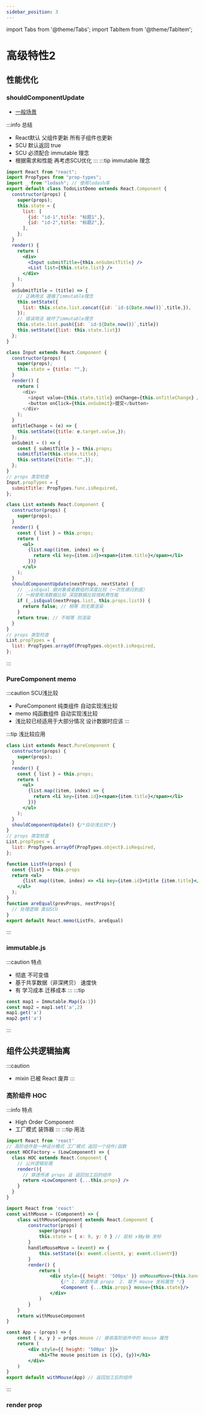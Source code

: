 ```yaml
---
sidebar_position: 3
---
```

import Tabs from '@theme/Tabs';
import TabItem from '@theme/TabItem';

# 高级特性2

## 性能优化

### shouldComponentUpdate
- [一般场景](./basic.md#props)

:::info 总结
- React默认 父组件更新 所有子组件也更新
- SCU 默认返回 true
- SCU 必须配合 immutable 理念
- 根据需求和性能 再考虑SCU优化
:::
:::tip immutable 理念
<Tabs>
  <TabItem value="todoList" label="TodoList">

```jsx title="SCUDemo.jsx"
import React from "react";
import PropTypes from "prop-types";
import _ from "lodash"; // 使用lodash库
export default class TodoListDemo extends React.Component {
  constructor(props) {
    super(props);
    this.state = {
      list: [
        {id: "id-1",title: "标题1",},
        {id: "id-2",title: "标题2",},
      ],
    };
  }
  render() {
    return (
      <div>
        <Input submitTitle={this.onSubmitTitle} />
        <List list={this.state.list} />
      </div>
    );
  }
  onSubmitTitle = (title) => {
    // 正确用法 遵循了immutable理念
    this.setState({
      list: this.state.list.concat({id: `id-${Date.now()}`,title,}),
    });
    // 错误用法 破坏了immutable理念
    this.state.list.push({id: `id-${Date.now()}`,title})
    this.setState({list: this.state.list})
  };
}
```
  </TabItem>
  
  <TabItem value="input" label="Input">

```js title="SCUDemo.jsx"
class Input extends React.Component {
  constructor(props) {
    super(props);
    this.state = {title: "",};
  }
  render() {
    return (
      <div>
        <input value={this.state.title} onChange={this.onTitleChange} />
        <button onClick={this.onSubmit}>提交</button>
      </div>
    );
  }
  onTitleChange = (e) => {
    this.setState({title: e.target.value,});
  };
  onSubmit = () => {
    const { submitTitle } = this.props;
    submitTitle(this.state.title);
    this.setState({title: "",});
  };
}
// props 类型检查
Input.propTypes = {
  submitTitle: PropTypes.func.isRequired,
};
```
  </TabItem>
  <TabItem value="list" label="List">

```jsx title='SCUDemo.jsx'
class List extends React.Component {
  constructor(props) {
    super(props);
  }
  render() {
    const { list } = this.props;
    return (
      <ul>
        {list.map((item, index) => {
          return <li key={item.id}><span>{item.title}</span></li>
        })}
      </ul>
    );
  }
  shouldComponentUpdate(nextProps, nextState) {
    // _.isEqual 做对象或者数组的深度比较（一次性递归到底）
    // 一般使用浅数据比较 深层数据比较很耗费性能
    if (_.isEqual(nextProps.list, this.props.list)) {
      return false; // 相等 则无需渲染
    }
    return true; // 不相等 则渲染
  }
}
// props 类型检查
List.propTypes = {
  list: PropTypes.arrayOf(PropTypes.object).isRequired,
};
```
  </TabItem>
</Tabs>
:::

### PureComponent memo
:::caution SCU浅比较
- PureComponent 纯类组件 自动实现浅比较
- memo 纯函数组件 自动实现浅比较
- 浅比较已经适用于大部分情况 设计数据时应该
:::

:::tip 浅比较应用
<Tabs>
  <TabItem value="list" label="List">

```jsx title='SCUDemo.jsx' {1}
class List extends React.PureComponent {
  constructor(props) {
    super(props);
  }
  render() {
    const { list } = this.props;
    return (
      <ul>
        {list.map((item, index) => {
          return <li key={item.id}><span>{item.title}</span></li>
        })}
      </ul>
    );
  }
  shouldComponentUpdate() {/*自动浅比较*/}
}
// props 类型检查
List.propTypes = {
  list: PropTypes.arrayOf(PropTypes.object).isRequired,
};
```
  </TabItem>
  
  <TabItem value="memo" label="memo">

```jsx title='memo.jsx'
function ListFn(props) {
  const {list} = this.props
  return <ul>
      {list.map((item, index) => <li key={item.id}>title {item.title}</li> )}
    </ul>
  );
}
function areEqual(prevProps, nextProps){
  // 处理逻辑 类似SCU
}
export default React.memo(ListFn, areEqual)
```
  </TabItem>
</Tabs>
:::

### immutable.js
:::caution 特点
- 彻底 不可变值
- 基于共享数据（非深拷贝） 速度快
- 有 学习成本 迁移成本
:::
:::tip
```js
const map1 = Immutable.Map({a:1})
const map2 = map1.set('a',2)
map1.get('a')
map2.get('a')
```
:::

## 组件公共逻辑抽离
:::caution 
- mixin 已被 React 废弃
:::

### 高阶组件 HOC
:::info 特点
- High Order Component
- 工厂模式 装饰器
:::
:::tip 用法
<Tabs>
  <TabItem value="basic" label="基础">

```jsx
import React from 'react'
// 高阶组件是一种设计模式 工厂模式 返回一个组件/函数
const HOCFactory = (LowComponent) => {
  class HOC extends React.Component {
    // 公共逻辑处理
    render(){
      // 穿透传递 props 且 返回加工后的组件
      return <LowComponent {...this.props} />
    }
  }
}
```
  </TabItem>
  <TabItem value="hoc" label="高阶鼠标组件">

```jsx title='HOCDemo.jsx'
import React from 'react'
const withMouse = (Component) => {
    class withMouseComponent extends React.Component {
        constructor(props) {
            super(props)
            this.state = { x: 0, y: 0 } // 鼠标 x轴y轴 坐标
        }
        handleMouseMove = (event) => {
            this.setState({x: event.clientX, y: event.clientY})
        }
        render() {
            return (
                <div style={{ height: '500px' }} onMouseMove={this.handleMouseMove}>
                    {/* 1. 穿透传递 props  2. 赋予 mouse 坐标属性 */}
                    <Component {...this.props} mouse={this.state}/>
                </div>
            )
        }
    }
    return withMouseComponent
}
```
  </TabItem>
  <TabItem value="apply" label="应用HOC">

```jsx title='HOCDemo.jsx' {9}
const App = (props) => {
    const { x, y } = props.mouse // 接收高阶组件中的 mouse 属性
    return (
        <div style={{ height: '500px' }}>
            <h1>The mouse position is ({x}, {y})</h1>
        </div>
    )
}
export default withMouse(App) // 返回加工后的组件
```
  </TabItem>
</Tabs>
:::

### render prop

